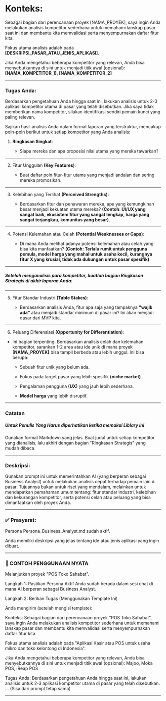 # Konteks:
Sebagai bagian dari perencanaan proyek [NAMA_PROYEK], saya ingin Anda melakukan analisis kompetitor sederhana untuk memahami lanskap pasar saat ini dan membantu kita memvalidasi serta menyempurnakan daftar fitur kita.

Fokus utama analisis adalah pada 
**[DESKRIPSI_PASAR_ATAU_JENIS_APLIKASI]**.

Jika Anda mengetahui beberapa kompetitor yang relevan, Anda bisa menyebutkannya di sini untuk menjadi titik awal (opsional):
**[NAMA_KOMPETITOR_1], [NAMA_KOMPETITOR_2]**

---
### Tugas Anda:
Berdasarkan pengetahuan Anda hingga saat ini, lakukan analisis untuk 2-3 aplikasi kompetitor utama di pasar yang telah disebutkan. Jika saya tidak memberikan nama kompetitor, silakan identifikasi sendiri pemain kunci yang paling relevan.

Sajikan hasil analisis Anda dalam format laporan yang terstruktur, mencakup poin-poin berikut untuk setiap kompetitor yang Anda analisis:


1. **Ringkasan Singkat**:

    - Siapa mereka dan apa proposisi nilai utama yang mereka tawarkan?

---
2. Fitur Unggulan **(Key Features)**:

    - Buat daftar poin fitur-fitur utama yang menjadi andalan dan sering mereka promosikan.

---
3. Kelebihan yang Terlihat **(Perceived Strengths)**:

    - Berdasarkan fitur dan penawaran mereka, apa yang kemungkinan besar menjadi kekuatan utama mereka? **(Contoh: UI/UX yang sangat baik, ekosistem fitur yang sangat lengkap, harga yang sangat terjangkau, komunitas yang besar)**.

---
4. Potensi Kelemahan atau Celah **(Potential Weaknesses or Gaps)**:

    - Di mana Anda melihat adanya potensi kelemahan atau celah yang bisa kita manfaatkan? **(Contoh: Terlalu rumit untuk pengguna pemula, model harga yang mahal untuk usaha kecil, kurangnya fitur X yang krusial, tidak ada dukungan untuk pasar spesifik)**.

---
##### Setelah menganalisis para kompetitor, buatlah bagian Ringkasan Strategis di akhir laporan Anda:

---
5. Fitur Standar Industri **(Table Stakes)**:

    - Berdasarkan analisis Anda, fitur apa saja yang tampaknya **"wajib ada"** atau menjadi standar minimum di pasar ini? Ini akan menjadi dasar dari MVP kita.

---
6. Peluang Diferensiasi **(Opportunity for Differentiation)**:

- Ini bagian terpenting. Berdasarkan analisis celah dan kelemahan kompetitor, sarankan 1-2 area atau ide unik di mana proyek **[NAMA_PROYEK]** bisa tampil berbeda atau lebih unggul. Ini bisa berupa:

    - Sebuah fitur unik yang belum ada.

    - Fokus pada target pasar yang lebih spesifik **(niche market)**.

    - Pengalaman pengguna **(UX)** yang jauh lebih sederhana.

    - **Model harga** yang lebih disruptif.

---
### Catatan
##### Untuk Penulis Yang Harus diperhatikan ketika memakai Liblary ini
Gunakan format Markdown yang jelas. Buat judul untuk setiap kompetitor yang dianalisis, lalu akhiri dengan bagian "Ringkasan Strategis" yang mudah dibaca.

---
### Deskripsi:
Gunakan prompt ini untuk memerintahkan AI (yang berperan sebagai Business Analyst) untuk melakukan analisis cepat terhadap pemain lain di pasar. Tujuannya bukan untuk riset yang mendalam, melainkan untuk mendapatkan pemahaman umum tentang: fitur standar industri, kelebihan dan kekurangan kompetitor, serta potensi celah atau peluang yang bisa dimanfaatkan oleh proyek Anda.

---
### ✅ Prasyarat:
Persona Persona_Business_Analyst.md sudah aktif.

Anda memiliki deskripsi yang jelas tentang ide atau jenis aplikasi yang ingin dibuat.

---
### 🚀 CONTOH PENGGUNAAN NYATA
Melanjutkan proyek "POS Toko Sahabat".

Langkah 1: Pastikan Persona Aktif
Anda sudah berada dalam sesi chat di mana AI berperan sebagai Business Analyst.

Langkah 2: Berikan Tugas (Menggunakan Template Ini)

Anda mengirim (setelah mengisi template):

Konteks:
Sebagai bagian dari perencanaan proyek "POS Toko Sahabat", saya ingin Anda melakukan analisis kompetitor sederhana untuk memahami lanskap pasar dan membantu kita memvalidasi serta menyempurnakan daftar fitur kita.

Fokus utama analisis adalah pada "Aplikasi Kasir atau POS untuk usaha mikro dan toko kelontong di Indonesia".

Jika Anda mengetahui beberapa kompetitor yang relevan, Anda bisa menyebutkannya di sini untuk menjadi titik awal (opsional):
Majoo, Moka POS, iReap POS

Tugas Anda:
Berdasarkan pengetahuan Anda hingga saat ini, lakukan analisis untuk 2-3 aplikasi kompetitor utama di pasar yang telah disebutkan.
...
(Sisa dari prompt tetap sama)

---